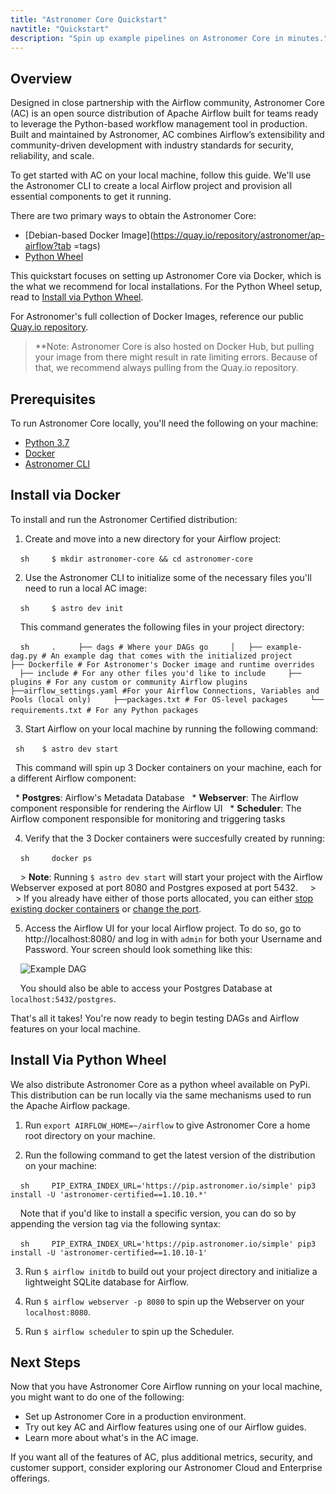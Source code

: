 ```yaml
---
title: "Astronomer Core Quickstart"
navtitle: "Quickstart"
description: "Spin up example pipelines on Astronomer Core in minutes."
---
```


## Overview

Designed in close partnership with the Airflow community, Astronomer Core (AC) is an open source distribution of Apache Airflow built for teams ready to leverage the Python-based workflow management tool in production. Built and maintained by Astronomer, AC combines Airflow’s extensibility and community-driven development with industry standards for security, reliability, and scale.

To get started with AC on your local machine, follow this guide. We'll use the Astronomer CLI to create a local Airflow project and provision all essential components to get it running.

There are two primary ways to obtain the Astronomer Core:

- [Debian-based Docker Image](https://quay.io/repository/astronomer/ap-airflow?tab =tags)
- [Python Wheel](https://pip.astronomer.io/simple/apache-airflow/)

This quickstart focuses on setting up Astronomer Core via Docker, which is the what we recommend for local installations. For the Python Wheel setup, read to [Install via Python Wheel](/docs/ac/next/01_quickstart#install-via-python-wheel).

For Astronomer's full collection of Docker Images, reference our public [Quay.io repository](https://quay.io/repository/astronomer/ap-airflow?tab=tags).

> **Note: Astronomer Core is also hosted on Docker Hub, but pulling your image from there might result in rate limiting errors. Because of that, we recommend always pulling from the Quay.io repository.

## Prerequisites

To run Astronomer Core locally, you'll need the following on your machine:

- [Python 3.7](https://www.python.org/downloads/)
- [Docker](https://www.docker.com/products/docker-desktop)
- [Astronomer CLI](https://www.astronomer.io/docs/enterprise/v0.23/get-started/quickstart)

## Install via Docker

To install and run the Astronomer Certified distribution:

1. Create and move into a new directory for your Airflow project:

    ```sh
    $ mkdir astronomer-core && cd astronomer-core
    ```

2. Use the Astronomer CLI to initialize some of the necessary files you'll need to run a local AC image:

    ```sh
    $ astro dev init
    ```

    This command generates the following files in your project directory:

    ```sh
    .
    ├── dags # Where your DAGs go
    │   ├── example-dag.py # An example dag that comes with the initialized project
    ├── Dockerfile # For Astronomer's Docker image and runtime overrides
    ├── include # For any other files you'd like to include
    ├── plugins # For any custom or community Airflow plugins
    ├──airflow_settings.yaml #For your Airflow Connections, Variables and Pools (local only)
    ├──packages.txt # For OS-level packages
    └── requirements.txt # For any Python packages
    ```         

3. Start Airflow on your local machine by running the following command:

   ```sh
   $ astro dev start
   ```

   This command will spin up 3 Docker containers on your machine, each for a different Airflow component:

   * **Postgres**: Airflow's Metadata Database
   * **Webserver**: The Airflow component responsible for rendering the Airflow UI
   * **Scheduler**: The Airflow component responsible for monitoring and triggering tasks


4. Verify that the 3 Docker containers were succesfully created by running:

    ```sh
    docker ps
    ```

    > **Note**: Running `$ astro dev start` will start your project with the Airflow Webserver exposed at port 8080 and Postgres exposed at port 5432.
    >
    > If you already have either of those ports allocated, you can either [stop existing docker containers](https://forum.astronomer.io/t/docker-error-in-cli-bind-for-0-0-0-0-5432-failed-port-is-already-allocated/151) or [change the port](https://forum.astronomer.io/t/i-already-have-the-ports-that-the-cli-is-trying-to-use-8080-5432-occupied-can-i-change-the-ports-when-starting-a-project/48).

5. Access the Airflow UI for your local Airflow project. To do so, go to http://localhost:8080/ and log in with `admin` for both your Username and Password. Your screen should look something like this:

    ![Example DAG](https://assets2.astronomer.io/main/docs/getting-started/sample_dag.png)

    You should also be able to access your Postgres Database at `localhost:5432/postgres`.

That's all it takes! You're now ready to begin testing DAGs and Airflow features on your local machine.

## Install Via Python Wheel

We also distribute Astronomer Core as a python wheel available on PyPi. This distribution can be run locally via the same mechanisms used to run the Apache Airflow package.

1. Run `export AIRFLOW_HOME=~/airflow` to give Astronomer Core a home root directory on your machine.

2. Run the following command to get the latest version of the distribution on your machine:

    ```sh
    PIP_EXTRA_INDEX_URL='https://pip.astronomer.io/simple' pip3 install -U 'astronomer-certified==1.10.10.*'
    ```

    Note that if you'd like to install a specific version, you can do so by appending the version tag via the following syntax:

    ```sh
    PIP_EXTRA_INDEX_URL='https://pip.astronomer.io/simple' pip3 install -U 'astronomer-certified==1.10.10-1'
    ```

3. Run `$ airflow initdb` to build out your project directory and initialize a lightweight SQLite database for Airflow.

4. Run `$ airflow webserver -p 8080` to spin up the Webserver on your `localhost:8080`.

5. Run `$ airflow scheduler` to spin up the Scheduler.

## Next Steps

Now that you have Astronomer Core Airflow running on your local machine, you might want to do one of the following:

* Set up Astronomer Core in a production environment.
* Try out key AC and Airflow features using one of our Airflow guides.
* Learn more about what's in the AC image.

If you want all of the features of AC, plus additional metrics, security, and customer support, consider exploring our Astronomer Cloud and Enterprise offerings.
